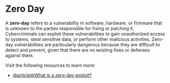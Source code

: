 # Zero Day

A **zero-day** refers to a vulnerability in software, hardware, or firmware that is unknown to the parties responsible for fixing or patching it. Cybercriminals can exploit these vulnerabilities to gain unauthorized access to systems, steal sensitive data, or perform other malicious activities. Zero-day vulnerabilities are particularly dangerous because they are difficult to detect and prevent, given that there are no existing fixes or defenses against them.

Visit the following resources to learn more:

- [@article@What is a zero-day exploit?](https://www.cloudflare.com/learning/security/threats/zero-day-exploit/)
